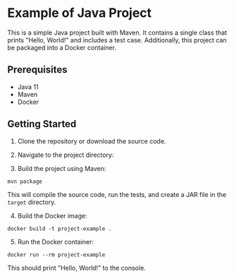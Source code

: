 # Example of Java Project

This is a simple Java project built with Maven. It contains a single class that prints "Hello, World!" and includes a test case. Additionally, this project can be packaged into a Docker container.

## Prerequisites

- Java 11
- Maven
- Docker

## Getting Started

1. Clone the repository or download the source code.

2. Navigate to the project directory:

3. Build the project using Maven:
```
mvn package
```
This will compile the source code, run the tests, and create a JAR file in the `target` directory.

4. Build the Docker image:
```
docker build -t project-example .
```
5. Run the Docker container:
```
docker run --rm project-example
```
This should print "Hello, World!" to the console.
